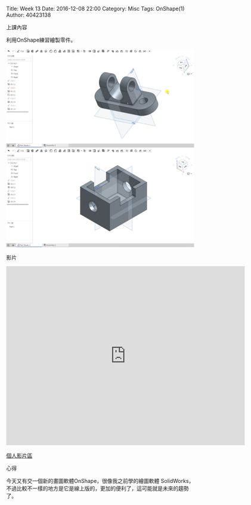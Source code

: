 Title: Week 13
Date: 2016-12-08 22:00
Category: Misc
Tags: OnShape(1)
Author: 40423138

上課內容

<!-- PELICAN_END_SUMMARY -->


<p>利用OnShape練習繪製零件。<p>

<img src="../data/image/W13-1.png" width="800" />













<img src="../data/image/W13-2.png" width="800" />


<p>影片</p>
<iframe src="https://player.vimeo.com/video/198373370" width="640" height="480" frameborder="0" webkitallowfullscreen mozallowfullscreen allowfullscreen></iframe>


<p><a href="https://vimeo.com/user61521458">個人影片區</a></p>


<p>心得<p>

今天又有交一個新的畫圖軟體OnShape，很像我之前學的繪圖軟體 SolidWorks，不過比較不一樣的地方是它是線上版的，更加的便利了，這可能就是未來的趨勢了。




